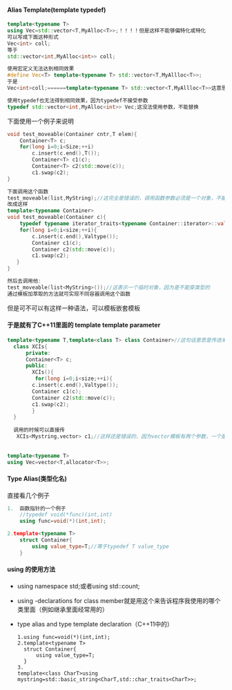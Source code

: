 #### Alias Template(template typedef)

```C++
template<typename T>
using Vec=std::vector<T,MyAlloc<T>>;！！！！但是这样不能够偏特化或特化
可以写成下面这种形式
Vec<int> coll;
等于
std::vector<int,MyAlloc<int>> coll;

使用宏定义无法达到相同效果
#define Vec<T> template<typename T> std::vector<T,MyAllloc<T>>;
于是
Vec<int>coll;======template<typename T> std::vector<T,MyAllloc<T>>这意思完全变了

使用typedef也无法得到相同效果，因为typedef不接受参数
typedef std::vector<int,MyAlloc<int>> Vec;这没法使用参数，不能替换
```

下面使用一个例子来说明

```c++
void test_moveable(Container cntr,T elem){
	Container<T> c;
	for(long i=0;i<Size;++i)
		c.insert(c.end(),T());
		Container<T> c1(c);
		Container<T> c2(std::move(c));
		c1.swap(c2);
}

下面调用这个函数
test_moveable(list,MyString);//这完全是错误的，调用函数参数必须是一个对象，不能是一个类型，list是一种类型，而不是一个对象
改成这样
template<typename Container>
void test_moveable(Container c){
	typedef typename iterator_traits<typename Container::iterator>::value_type Valtype;
    for(long i=0;i<size;++i){
		c.insert(c.end(),Valtype());
        Container c1(c);
        Container c2(std::move(c));
        c1.swap(c2);
   }
}

然后去调用他:
test_moveable(list<MyString>());//这表示一个临时对象，因为是不能穿类型的
通过模板加萃取的方法就可实现不同容器调用这个函数
```

但是可不可以有这样一种语法，可以模板嵌套模板

#### 于是就有了C++11里面的 template template parameter

```C++
template<typename T,template<class T> class Container>//这句话意思是传进来的第二个模板参数本身是一个模板，这个模板是以T为参数。
  class XCIs{
      private:
      Container<T> c;
      public:
      	XCIs(){
         for(long i=0;i<size;++i){
		c.insert(c.end(),Valtype());
        Container c1(c);
        Container c2(std::move(c));
        c1.swap(c2);
        }
  }
      
  调用的时候可以直接传
   XCIs<Mystring,vector> c1;//这样还是错误的，因为vector模板有两个参数，一个是类型，一个是分配器，但是vector往下面使用的时候只有一个（是没法使用默认的分配器的），所以还是不能用
      
      
template<typename T>
using Vec=vector<T,allocator<T>>;
```

#### Type Alias(类型化名)

 直接看几个例子

```C++
1.	函数指针的一个例子
    //typedef void(*func)(int,int)
    using func=void(*)(int,int);

2.template<typename T>
    struct Container{
        using value_type=T;//等于typedef T value_type      
    }
```

#### using 的使用方法

* using namespace std;或者using std::count;

* using -declarations for class member就是用这个来告诉程序我使用的哪个类里面（例如继承里面经常用的）

* type alias and type template declaration（C++11中的）

  ```
  1.using func=void(*)(int,int);
  2.template<typename T>
  	struct Container{
  		using value_type=T;
  	}
  3.
  template<class CharT>using mystring=std::basic_string<CharT,std::char_traits<CharT>>;
  ```

  
